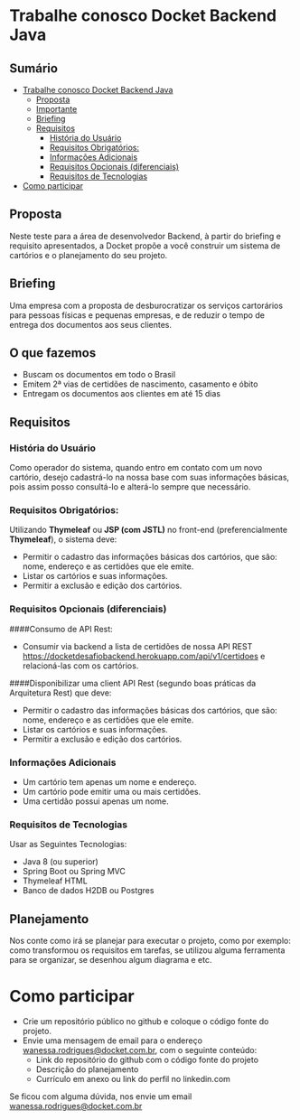 # Trabalhe conosco Docket Backend Java

## Sumário

- [Trabalhe conosco Docket Backend Java](#trabalhe-conosco-docket-backend-java)
  - [Proposta](#proposta)
  - [Importante](#importante)
  - [Briefing](#briefing)
  - [Requisitos](#requisitos)
      - [História do Usuário](#história-do-usuário)
      - [Requisitos Obrigatórios:](#requisitos-obrigatórios)
      - [Informações Adicionais](#informações-adicionais)
      - [Requisitos Opcionais (diferenciais)](#requisitos-opcionais-diferenciais)
      - [Requisitos de Tecnologias](#requisitos-de-tecnologias)
- [Como participar](#como-participar)



## Proposta
Neste teste para a área de desenvolvedor Backend, à partir do briefing e requisito apresentados, a Docket propõe a você construir um sistema de cartórios e o planejamento do seu projeto.

## Briefing
Uma empresa com a proposta de desburocratizar os serviços cartorários para pessoas físicas e pequenas empresas, e de reduzir o tempo de entrega dos documentos aos seus clientes. 

## O que fazemos
- Buscam os documentos em todo o Brasil
- Emitem 2ª vias de certidões de nascimento, casamento e óbito
- Entregam os documentos aos clientes em até 15 dias

## Requisitos

### História do Usuário
Como operador do sistema, quando entro em contato com um novo cartório, desejo cadastrá-lo na nossa base com suas informações básicas, pois assim posso consultá-lo e alterá-lo sempre que necessário.

### Requisitos Obrigatórios:
Utilizando **Thymeleaf** ou **JSP (com JSTL)** no front-end (preferencialmente **Thymeleaf**), o sistema deve:

 - Permitir o cadastro das informações básicas dos cartórios, que são: nome, endereço e as certidões que ele emite.
 - Listar os cartórios e suas informações. 
 - Permitir a exclusão e edição dos cartórios.

### Requisitos Opcionais (diferenciais)

####Consumo de API Rest:
- Consumir via backend a lista de certidões de nossa API REST https://docketdesafiobackend.herokuapp.com/api/v1/certidoes e relacioná-las com os cartórios.

####Disponibilizar uma client API Rest (segundo boas práticas da Arquitetura Rest) que deve:
- Permitir o cadastro das informações básicas dos cartórios, que são: nome, endereço e as certidões que ele emite.
- Listar os cartórios e suas informações.
- Permitir a exclusão e edição dos cartórios.

### Informações Adicionais
 - Um cartório tem apenas um nome e endereço. 
 - Um cartório pode emitir uma ou mais certidões. 
 - Uma certidão possui apenas um nome.

### Requisitos de Tecnologias
Usar as Seguintes Tecnologias:
- Java 8 (ou superior)
- Spring Boot ou Spring MVC 
- Thymeleaf HTML
- Banco de dados H2DB ou Postgres

## Planejamento
Nos conte como irá se planejar para executar o projeto, como por exemplo: como transformou os requisitos em tarefas, se utilizou alguma ferramenta para se organizar, se desenhou algum diagrama e etc.

# Como participar
- Crie um repositório público no github e coloque o código fonte do projeto.
 - Envie uma mensagem de email para o endereço wanessa.rodrigues@docket.com.br, com o seguinte conteúdo:
    - Link do repositório do github com o código fonte do projeto
    - Descrição do planejamento
    - Currículo em anexo ou link do perfil no linkedin.com

Se ficou com alguma dúvida, nos envie um email wanessa.rodrigues@docket.com.br


